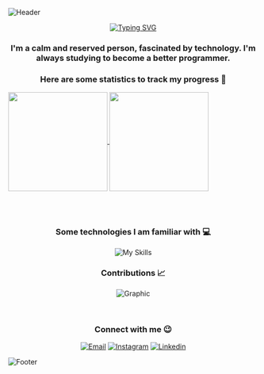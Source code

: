 ![Header](https://capsule-render.vercel.app/api?type=waving&height=100&section=header&animation=twinkling&descAlignY=50&descAlign=50&color=0:000,100:a020f0)

<div align="center">

[![Typing SVG](https://readme-typing-svg.herokuapp.com?font=Roboto&pause=1000&color=7F00FF&center=true&vCenter=true&width=1000&lines=Hello%2C+my+name+is+Cassiel+de+Lima+%F0%9F%98%8A;I'm+21+years+old+%F0%9F%A7%93%F0%9F%8F%BB;And+I'm+from+Brazil+%F0%9F%92%9A)](https://git.io/typing-svg)

</div>

<div align="center">

### I'm a calm and reserved person, fascinated by technology. I'm always studying to become a better programmer.
### Here are some statistics to track my progress 🚀

</div>

<a href="#">
  <img height=200 align="center" src="https://github-readme-stats.vercel.app/api?username=cassieldl&theme=midnight-purple&border_radius=7&hide_border=true&border_color=000&rank_icon=github" />
</a>
<a href="#">
  <img height=200 align="center" src="https://github-readme-stats.vercel.app/api/top-langs?username=cassieldl&layout=donut&langs_count=7&card_width=320&theme=midnight-purple&border_radius=7&hide_border=true&border_color=000&title_color=fff" />
</a>

<br> <br>

<div align="center">

### Some technologies I am familiar with 💻
![My Skills](https://skillicons.dev/icons?i=html,css,js,ts,react,mysql,nodejs,jquery,wordpress)

</div>

<div align="center">
  
### Contributions 📈

</div>

<div align="center">
  
![Graphic](https://ssr-contributions-svg.vercel.app/_/cassieldl?chart=3dbar&gap=0.7&scale=2.5&gradient=true&flatten=0&animation=wave&animation_duration=1&animation_delay=0.05&animation_amplitude=7&animation_frequency=0.5&animation_wave_center=1_0&format=svg&weeks=30&theme=sunset&dark=true)

</div>

<br>

<div align="center">

### Connect with me 😉
[![Email](https://skillicons.dev/icons?i=gmail)](https://mailto:seuendereço@gmail.com)
[![Instagram](https://skillicons.dev/icons?i=instagram)](https://www.instagram.com/cassieldl/)
[![Linkedin](https://skillicons.dev/icons?i=linkedin)](https://www.linkedin.com/in/cassieldl)

</div>

![Footer](https://capsule-render.vercel.app/api?type=waving&height=100&section=footer&animation=twinkling&descAlignY=50&descAlign=50&color=0:000,100:a020f0)
